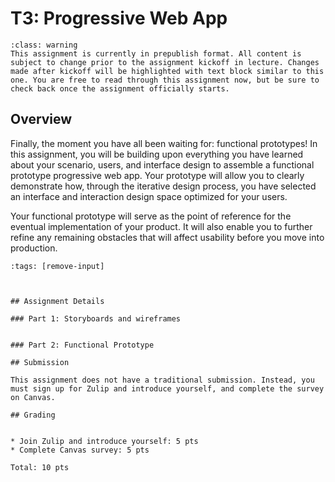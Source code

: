 T3: Progressive Web App
============================

```{admonition} Prepublished Version
:class: warning
This assignment is currently in prepublish format. All content is subject to change prior to the assignment kickoff in lecture. Changes made after kickoff will be highlighted with text block similar to this one. You are free to read through this assignment now, but be sure to check back once the assignment officially starts.

```

## Overview

Finally, the moment you have all been waiting for: functional prototypes! In this assignment, you will be building upon everything you have learned about your scenario, users, and interface design to assemble a functional prototype progressive web app. Your prototype will allow you to clearly demonstrate how, through the iterative design process, you have selected an interface and interaction design space optimized for your users.

Your functional prototype will serve as the point of reference for the eventual implementation of your product. It will also enable you to further refine any remaining obstacles that will affect usability before you move into production.

```{code-cell}
:tags: [remove-input]



## Assignment Details

### Part 1: Storyboards and wireframes


### Part 2: Functional Prototype

## Submission

This assignment does not have a traditional submission. Instead, you must sign up for Zulip and introduce yourself, and complete the survey on Canvas.

## Grading


* Join Zulip and introduce yourself: 5 pts
* Complete Canvas survey: 5 pts

Total: 10 pts





```



